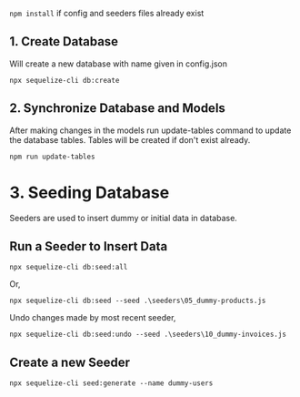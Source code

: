 `npm install` if config and seeders files already exist

## 1. Create Database

Will create a new database with name given in config.json

```
npx sequelize-cli db:create
```

## 2. Synchronize Database and Models

After making changes in the models run update-tables command to update the database tables. Tables will be created if don't exist already.

```
npm run update-tables

```

# 3. Seeding Database

Seeders are used to insert dummy or initial data in database.

## Run a Seeder to Insert Data

```
npx sequelize-cli db:seed:all
```

Or,

```
npx sequelize-cli db:seed --seed .\seeders\05_dummy-products.js
```

Undo changes made by most recent seeder,

```
npx sequelize-cli db:seed:undo --seed .\seeders\10_dummy-invoices.js  
```

## Create a new Seeder

```
npx sequelize-cli seed:generate --name dummy-users
```
